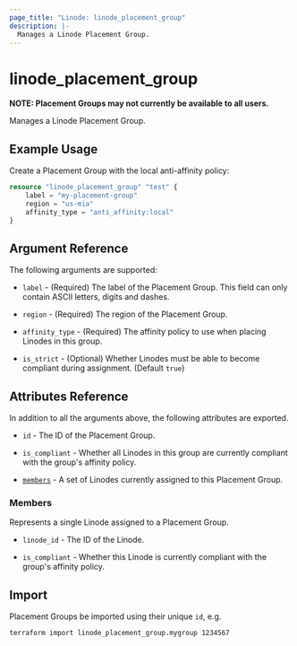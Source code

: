 ```yaml
---
page_title: "Linode: linode_placement_group"
description: |-
  Manages a Linode Placement Group.
---
```


# linode\_placement\_group

**NOTE: Placement Groups may not currently be available to all users.**

Manages a Linode Placement Group.

## Example Usage

Create a Placement Group with the local anti-affinity policy:

```terraform
resource "linode_placement_group" "test" {
    label = "my-placement-group"
    region = "us-mia"
    affinity_type = "anti_affinity:local"
}
```

## Argument Reference

The following arguments are supported:

* `label` - (Required) The label of the Placement Group. This field can only contain ASCII letters, digits and dashes.

* `region` - (Required) The region of the Placement Group.

* `affinity_type` - (Required) The affinity policy to use when placing Linodes in this group.

* `is_strict` - (Optional) Whether Linodes must be able to become compliant during assignment. (Default `true`)

## Attributes Reference

In addition to all the arguments above, the following attributes are exported.

* `id` - The ID of the Placement Group.

* `is_compliant` - Whether all Linodes in this group are currently compliant with the group's affinity policy.

* [`members`](#members) - A set of Linodes currently assigned to this Placement Group.

### Members

Represents a single Linode assigned to a Placement Group.

* `linode_id` - The ID of the Linode.

* `is_compliant` - Whether this Linode is currently compliant with the group's affinity policy.

## Import

Placement Groups be imported using their unique `id`, e.g.

```sh
terraform import linode_placement_group.mygroup 1234567
```
